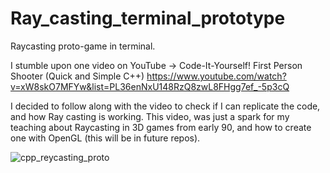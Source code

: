 # Ray_casting_terminal_prototype
Raycasting proto-game in terminal.


I stumble upon one video on YouTube -> Code-It-Yourself! First Person Shooter (Quick and Simple C++)
https://www.youtube.com/watch?v=xW8skO7MFYw&list=PL36enNxU148RzQ8zwL8FHgg7ef_-5p3cQ

I decided to follow along with the video to check if I can replicate the code, and how Ray casting is working.
This video, was just a spark for my teaching about Raycasting in 3D games from early 90, and how to create one with OpenGL (this will be in future repos).

![cpp_reycasting_proto](https://github.com/user-attachments/assets/3be98c96-bcc4-4ad1-b8db-e7e36fb6e85f)
